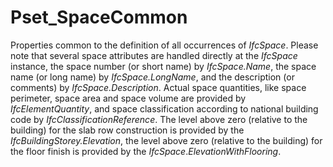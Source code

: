 # Pset_SpaceCommon

Properties common to the definition of all occurrences of _IfcSpace_. Please note that several space attributes are handled directly at the _IfcSpace_ instance, the space number (or short name) by _IfcSpace.Name_, the space name (or long name) by _IfcSpace.LongName_, and the description (or comments) by _IfcSpace.Description_. Actual space quantities, like space perimeter, space area and space volume are provided by _IfcElementQuantity_, and space classification according to national building code by _IfcClassificationReference_. The level above zero (relative to the building) for the slab row construction is provided by the _IfcBuildingStorey.Elevation_, the level above zero (relative to the building) for the floor finish is provided by the _IfcSpace_._ElevationWithFlooring_.
